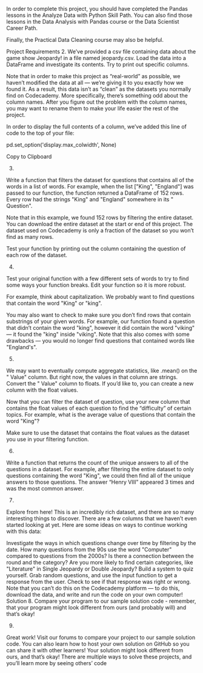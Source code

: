 
In order to complete this project, you should have completed the Pandas lessons in the Analyze Data with Python Skill Path. You can also find those lessons in the Data Analysis with Pandas course or the Data Scientist Career Path.

Finally, the Practical Data Cleaning course may also be helpful.

Project Requirements
2.
We’ve provided a csv file containing data about the game show Jeopardy! in a file named jeopardy.csv. Load the data into a DataFrame and investigate its contents. Try to print out specific columns.

Note that in order to make this project as “real-world” as possible, we haven’t modified the data at all — we’re giving it to you exactly how we found it. As a result, this data isn’t as “clean” as the datasets you normally find on Codecademy. More specifically, there’s something odd about the column names. After you figure out the problem with the column names, you may want to rename them to make your life easier the rest of the project.

In order to display the full contents of a column, we’ve added this line of code to the top of your file:

pd.set_option('display.max_colwidth', None)

Copy to Clipboard

3.
Write a function that filters the dataset for questions that contains all of the words in a list of words. For example, when the list ["King", "England"] was passed to our function, the function returned a DataFrame of 152 rows. Every row had the strings "King" and "England" somewhere in its " Question".

Note that in this example, we found 152 rows by filtering the entire dataset. You can download the entire dataset at the start or end of this project. The dataset used on Codecademy is only a fraction of the dataset so you won’t find as many rows.

Test your function by printing out the column containing the question of each row of the dataset.

4.
Test your original function with a few different sets of words to try to find some ways your function breaks. Edit your function so it is more robust.

For example, think about capitalization. We probably want to find questions that contain the word "King" or "king".

You may also want to check to make sure you don’t find rows that contain substrings of your given words. For example, our function found a question that didn’t contain the word "king", however it did contain the word "viking" — it found the "king" inside "viking". Note that this also comes with some drawbacks — you would no longer find questions that contained words like "England's".

5.
We may want to eventually compute aggregate statistics, like .mean() on the " Value" column. But right now, the values in that column are strings. Convert the " Value" column to floats. If you’d like to, you can create a new column with the float values.

Now that you can filter the dataset of question, use your new column that contains the float values of each question to find the “difficulty” of certain topics. For example, what is the average value of questions that contain the word "King"?

Make sure to use the dataset that contains the float values as the dataset you use in your filtering function.

6.
Write a function that returns the count of the unique answers to all of the questions in a dataset. For example, after filtering the entire dataset to only questions containing the word "King", we could then find all of the unique answers to those questions. The answer “Henry VIII” appeared 3 times and was the most common answer.

7.
Explore from here! This is an incredibly rich dataset, and there are so many interesting things to discover. There are a few columns that we haven’t even started looking at yet. Here are some ideas on ways to continue working with this data:

Investigate the ways in which questions change over time by filtering by the date. How many questions from the 90s use the word "Computer" compared to questions from the 2000s?
Is there a connection between the round and the category? Are you more likely to find certain categories, like "Literature" in Single Jeopardy or Double Jeopardy?
Build a system to quiz yourself. Grab random questions, and use the input function to get a response from the user. Check to see if that response was right or wrong. Note that you can’t do this on the Codecademy platform — to do this, download the data, and write and run the code on your own computer!
Solution
8.
Compare your program to our sample solution code - remember, that your program might look different from ours (and probably will) and that’s okay!

9.
Great work! Visit our forums to compare your project to our sample solution code. You can also learn how to host your own solution on GitHub so you can share it with other learners! Your solution might look different from ours, and that’s okay! There are multiple ways to solve these projects, and you’ll learn more by seeing others’ code